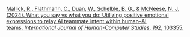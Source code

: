 
[Mallick, R., Flathmann, C., Duan, W., Schelble, B. G., & McNeese, N. J. (2024). What you say vs what you do: Utilizing positive emotional expressions to relay AI teammate intent within human–AI teams. _International Journal of Human-Computer Studies_, _192_, 103355.](https://www.sciencedirect.com/science/article/pii/S1071581924001381?casa_token=Sy0z-eT781QAAAAA:PIyw5C2QILMLSBeUh_whd5_HgipaRIBsAfhLZ1w9A-HBqHk4arwtObF-2HX8Xk9DMpVmORq7QQ)